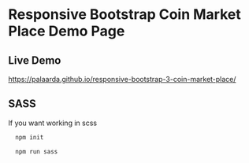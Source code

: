 # Responsive Bootstrap Coin Market Place Demo Page 

## Live Demo
https://palaarda.github.io/responsive-bootstrap-3-coin-market-place/

## SASS

If you want working in scss

```bash
  npm init
```
```bash
  npm run sass
```

